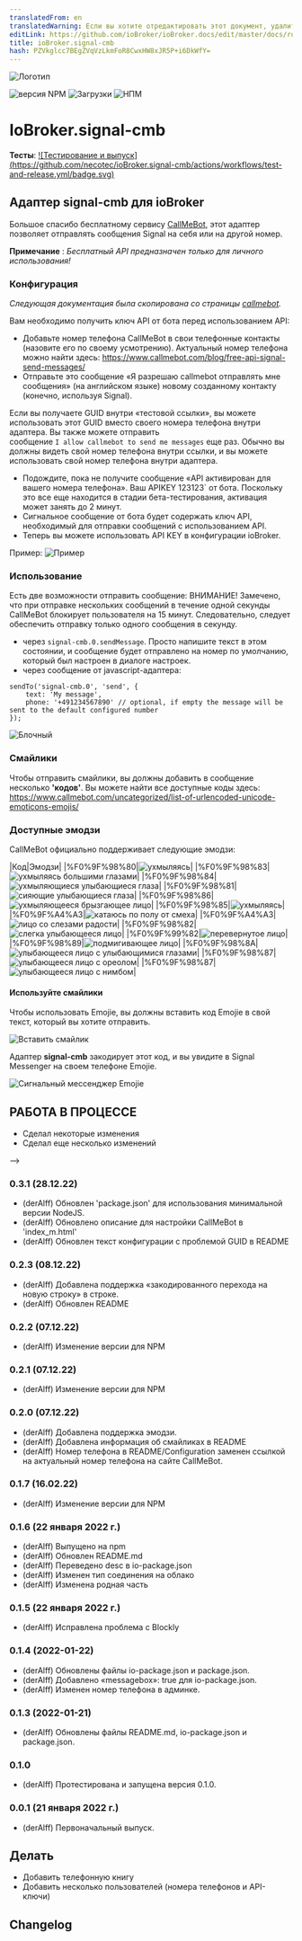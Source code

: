 ```yaml
---
translatedFrom: en
translatedWarning: Если вы хотите отредактировать этот документ, удалите поле «translatedFrom», в противном случае этот документ будет снова автоматически переведен
editLink: https://github.com/ioBroker/ioBroker.docs/edit/master/docs/ru/adapterref/iobroker.signal-cmb/README.md
title: ioBroker.signal-cmb
hash: PZVkglcc7BEgZVqVzLkmFoR8CwxHW8xJR5P+i6DkWfY=
---
```

![Логотип](../../../en/adapterref/iobroker.signal-cmb/admin/signal-cmb.png)

![версия NPM](http://img.shields.io/npm/v/iobroker.signal-cmb.svg)
![Загрузки](https://img.shields.io/npm/dm/iobroker.signal-cmb.svg)
![НПМ](https://nodei.co/npm/iobroker.signal-cmb.png?downloads=true)

# IoBroker.signal-cmb
**Тесты**: [![Тестирование и выпуск] (https://github.com/necotec/ioBroker.signal-cmb/actions/workflows/test-and-release.yml/badge.svg)](https://github.com/necotec/ioBroker.signal-cmb/actions/workflows/test-and-release.yml)

## Адаптер signal-cmb для ioBroker
Большое спасибо бесплатному сервису [CallMeBot](https://www.callmebot.com/blog/free-api-signal-send-messages/), этот адаптер позволяет отправлять сообщения Signal на себя или на другой номер.

**Примечание** : *Бесплатный API предназначен только для личного использования!*

### Конфигурация
*Следующая документация была скопирована со страницы [callmebot](https://www.callmebot.com/blog/free-api-signal-send-messages/).*

Вам необходимо получить ключ API от бота перед использованием API:

- Добавьте номер телефона CallMeBot в свои телефонные контакты (назовите его по своему усмотрению). Актуальный номер телефона можно найти здесь: https://www.callmebot.com/blog/free-api-signal-send-messages/
- Отправьте это сообщение «Я разрешаю callmebot отправлять мне сообщения» (на английском языке) новому созданному контакту (конечно, используя Signal).<br>

Если вы получаете GUID внутри «тестовой ссылки», вы можете использовать этот GUID вместо своего номера телефона внутри адаптера. Вы также можете отправить<br> сообщение `I allow callmebot to send me messages` еще раз. Обычно вы должны видеть свой номер телефона внутри ссылки, и вы можете использовать свой номер телефона внутри адаптера.

- Подождите, пока не получите сообщение «API активирован для вашего номера телефона». Ваш APIKEY 123123` от бота. Поскольку это все еще находится в стадии бета-тестирования, активация может занять до 2 минут.
- Сигнальное сообщение от бота будет содержать ключ API, необходимый для отправки сообщений с использованием API.
- Теперь вы можете использовать API KEY в конфигурации ioBroker.

Пример: ![Пример](../../../en/adapterref/iobroker.signal-cmb/img/signal.jpg)

### Использование
Есть две возможности отправить сообщение: ВНИМАНИЕ! Замечено, что при отправке нескольких сообщений в течение одной секунды CallMeBot блокирует пользователя на 15 минут. Следовательно, следует обеспечить отправку только одного сообщения в секунду.

- через `signal-cmb.0.sendMessage`. Просто напишите текст в этом состоянии, и сообщение будет отправлено на номер по умолчанию, который был настроен в диалоге настроек.
- через сообщение от javascript-адаптера:

```
sendTo('signal-cmb.0', 'send', {
    text: 'My message',
    phone: '+491234567890' // optional, if empty the message will be sent to the default configured number
});
```

![Блочный](../../../en/adapterref/iobroker.signal-cmb/img/blockly-signal.png)

### Смайлики
Чтобы отправить смайлики, вы должны добавить в сообщение несколько **'кодов'**. Вы можете найти все доступные коды здесь: https://www.callmebot.com/uncategorized/list-of-urlencoded-unicode-emoticons-emojis/

### Доступные эмодзи
CallMeBot официально поддерживает следующие эмодзи:

|Код|Эмодзи|
|%F0%9F%98%80|![ухмыляясь](../../../en/adapterref/iobroker.signal-cmb/img/emojies/01_grinning.png)|
|%F0%9F%98%83|![ухмыляясь большими глазами](../../../en/adapterref/iobroker.signal-cmb/img/emojies/02_grinning_big_eyes.png)|
|%F0%9F%98%84|![ухмыляющиеся улыбающиеся глаза](../../../en/adapterref/iobroker.signal-cmb/img/emojies/03_grinning_smiling_eyes.png)|
|%F0%9F%98%81|![сияющие улыбающиеся глаза](../../../en/adapterref/iobroker.signal-cmb/img/emojies/04_beaming_smiling_eyes.png)|
|%F0%9F%98%86|![ухмыляющееся брызгающее лицо](../../../en/adapterref/iobroker.signal-cmb/img/emojies/05_grinning_squinting_face.png)|
|%F0%9F%98%85|![ухмыляясь](../../../en/adapterref/iobroker.signal-cmb/img/emojies/06_grinning_sweat.png)|
|%F0%9F%A4%A3|![катаюсь по полу от смеха](../../../en/adapterref/iobroker.signal-cmb/img/emojies/07_rolling_on_the_floor_laughing.png)|
|%F0%9F%A4%A3|![лицо со слезами радости](../../../en/adapterref/iobroker.signal-cmb/img/emojies/08_face_with_tears_of_joy.png)|
|%F0%9F%98%82|![слегка улыбающееся лицо](../../../en/adapterref/iobroker.signal-cmb/img/emojies/09_slightly_smiling_face.png)|
|%F0%9F%99%82|![перевернутое лицо](../../../en/adapterref/iobroker.signal-cmb/img/emojies/10_upside_down_face.png)|
|%F0%9F%98%89|![подмигивающее лицо](../../../en/adapterref/iobroker.signal-cmb/img/emojies/11_winking_face.png)|
|%F0%9F%98%8A|![улыбающееся лицо с улыбающимися глазами](../../../en/adapterref/iobroker.signal-cmb/img/emojies/12_smiling_face_with_smiling_eyes.png)|
|%F0%9F%98%87|![улыбающееся лицо с ореолом](../../../en/adapterref/iobroker.signal-cmb/img/emojies/13_smiling_face_with_halo.png)|
|%F0%9F%98%87|![улыбающееся лицо с нимбом](../../../en/adapterref/iobroker.signal-cmb/img/emojies/13_smiling_face_with_halo.png)|

#### Используйте смайлики
Чтобы использовать Emojie, вы должны вставить код Emojie в свой текст, который вы хотите отправить.

![Вставить смайлик](../../../en/adapterref/iobroker.signal-cmb/img/add_emojies.png)

Адаптер **signal-cmb** закодирует этот код, и вы увидите в Signal Messenger на своем телефоне Emojie.

![Сигнальный мессенджер Emojie](../../../en/adapterref/iobroker.signal-cmb/img/emojie_signal_mesenger.png)

## **РАБОТА В ПРОЦЕССЕ**
* Сделал некоторые изменения
* Сделал еще несколько изменений

-->

### 0.3.1 (28.12.22)
* (derAlff) Обновлен 'package.json' для использования минимальной версии NodeJS.
* (derAlff) Обновлено описание для настройки CallMeBot в 'index_m.html'
* (derAlff) Обновлен текст конфигурации с проблемой GUID в README

### 0.2.3 (08.12.22)
* (derAlff) Добавлена поддержка «закодированного перехода на новую строку» в строке.
* (derAlff) Обновлен README

### 0.2.2 (07.12.22)
* (derAlff) Изменение версии для NPM

### 0.2.1 (07.12.22)
* (derAlff) Изменение версии для NPM

### 0.2.0 (07.12.22)
* (derAlff) Добавлена поддержка эмодзи.
* (derAlff) Добавлена информация об смайликах в README
* (derAlff) Номер телефона в README/Configuration заменен ссылкой на актуальный номер телефона на сайте CallMeBot.

### 0.1.7 (16.02.22)
* (derAlff) Изменение версии для NPM

### 0.1.6 (22 января 2022 г.)
* (derAlff) Выпущено на npm
* (derAlff) Обновлен README.md
* (derAlff) Переведено desc в io-package.json
* (derAlff) Изменен тип соединения на облако
* (derAlff) Изменена родная часть

### 0.1.5 (22 января 2022 г.)
* (derAlff) Исправлена проблема с Blockly

### 0.1.4 (2022-01-22)
* (derAlff) Обновлены файлы io-package.json и package.json.
* (derAlff) Добавлено «messagebox»: true для io-package.json.
* (derAlff) Изменен номер телефона в админке.

### 0.1.3 (2022-01-21)
* (derAlff) Обновлены файлы README.md, io-package.json и package.json.

### 0.1.0
* (derAlff) Протестирована и запущена версия 0.1.0.

### 0.0.1 (21 января 2022 г.)
* (derAlff) Первоначальный выпуск.

## Делать
* Добавить телефонную книгу
* Добавить несколько пользователей (номера телефонов и API-ключи)

## Changelog
<!--
Placeholder for the next version (at the beginning of the line):

## License
MIT License

Copyright (c) 2022 derAlff <derAlff@gmail.com>

Permission is hereby granted, free of charge, to any person obtaining a copy
of this software and associated documentation files (the "Software"), to deal
in the Software without restriction, including without limitation the rights
to use, copy, modify, merge, publish, distribute, sublicense, and/or sell
copies of the Software, and to permit persons to whom the Software is
furnished to do so, subject to the following conditions:

The above copyright notice and this permission notice shall be included in all
copies or substantial portions of the Software.

THE SOFTWARE IS PROVIDED "AS IS", WITHOUT WARRANTY OF ANY KIND, EXPRESS OR
IMPLIED, INCLUDING BUT NOT LIMITED TO THE WARRANTIES OF MERCHANTABILITY,
FITNESS FOR A PARTICULAR PURPOSE AND NONINFRINGEMENT. IN NO EVENT SHALL THE
AUTHORS OR COPYRIGHT HOLDERS BE LIABLE FOR ANY CLAIM, DAMAGES OR OTHER
LIABILITY, WHETHER IN AN ACTION OF CONTRACT, TORT OR OTHERWISE, ARISING FROM,
OUT OF OR IN CONNECTION WITH THE SOFTWARE OR THE USE OR OTHER DEALINGS IN THE
SOFTWARE.
